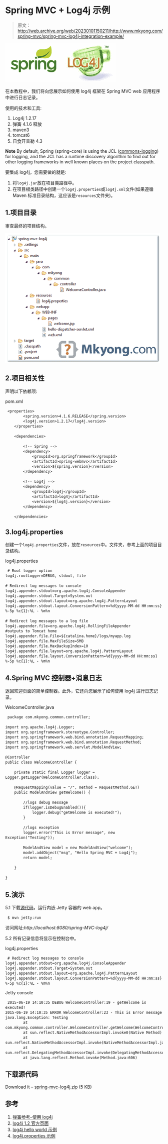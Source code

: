# Spring MVC + Log4j 示例

> 原文：<http://web.archive.org/web/20230101150211/http://www.mkyong.com/spring-mvc/spring-mvc-log4j-integration-example/>

![spring-log4j](img/319cb5d624d7df5b2e5e9d252125d7a6.png)

在本教程中，我们将向您展示如何使用 log4j 框架在 Spring MVC web 应用程序中进行日志记录。

使用的技术和工具:

1.  Log4j 1.2.17
2.  弹簧 4.1.6 释放
3.  maven3
4.  tomcat6
5.  日食开普勒 4.3

**Note**
By default, Spring (spring-core) is using the JCL ([commons-logging](http://web.archive.org/web/20221002193422/https://commons.apache.org/proper/commons-logging/)) for logging, and the JCL has a runtime discovery algorithm to find out for other logging frameworks in well known places on the project classpath.

要集成 log4j，您需要做的就是:

1.  将`log4j.jar`放在项目类路径中。
2.  在项目根类路径中创建一个`log4j.properties`或`log4j.xml`文件(如果遵循 Maven 标准目录结构，这应该是`resources`文件夹)。

## 1.项目目录

审查最终的项目结构。

![spring-mvc-log4j](img/b13173444006e77d0d3910cb59eafca3.png)

## 2.项目相关性

声明以下依赖项:

pom.xml

```
 <properties>
		<spring.version>4.1.6.RELEASE</spring.version>
		<log4j.version>1.2.17</log4j.version>
	</properties>

	<dependencies>

		<!-- Spring -->
		<dependency>
			<groupId>org.springframework</groupId>
			<artifactId>spring-webmvc</artifactId>
			<version>${spring.version}</version>
		</dependency>

		<!-- Log4j -->
		<dependency>
			<groupId>log4j</groupId>
			<artifactId>log4j</artifactId>
			<version>${log4j.version}</version>
		</dependency>

	</dependencies> 
```

## 3.log4j.properties

创建一个`log4j.properties`文件，放在`resources`中。文件夹，参考上面的项目目录结构。

log4j.properties

```
 # Root logger option
log4j.rootLogger=DEBUG, stdout, file

# Redirect log messages to console
log4j.appender.stdout=org.apache.log4j.ConsoleAppender
log4j.appender.stdout.Target=System.out
log4j.appender.stdout.layout=org.apache.log4j.PatternLayout
log4j.appender.stdout.layout.ConversionPattern=%d{yyyy-MM-dd HH:mm:ss} %-5p %c{1}:%L - %m%n

# Redirect log messages to a log file
log4j.appender.file=org.apache.log4j.RollingFileAppender
#outputs to Tomcat home
log4j.appender.file.File=${catalina.home}/logs/myapp.log
log4j.appender.file.MaxFileSize=5MB
log4j.appender.file.MaxBackupIndex=10
log4j.appender.file.layout=org.apache.log4j.PatternLayout
log4j.appender.file.layout.ConversionPattern=%d{yyyy-MM-dd HH:mm:ss} %-5p %c{1}:%L - %m%n 
```

## 4.Spring MVC 控制器+消息日志

返回欢迎页面的简单控制器。此外，它还向您展示了如何使用 log4j 进行日志记录。

WelcomeController.java

```
 package com.mkyong.common.controller;

import org.apache.log4j.Logger;
import org.springframework.stereotype.Controller;
import org.springframework.web.bind.annotation.RequestMapping;
import org.springframework.web.bind.annotation.RequestMethod;
import org.springframework.web.servlet.ModelAndView;

@Controller
public class WelcomeController {

	private static final Logger logger = Logger.getLogger(WelcomeController.class);

	@RequestMapping(value = "/", method = RequestMethod.GET)
	public ModelAndView getWelcome() {

		//logs debug message
		if(logger.isDebugEnabled()){
			logger.debug("getWelcome is executed!");
		}

		//logs exception
		logger.error("This is Error message", new Exception("Testing"));

		ModelAndView model = new ModelAndView("welcome");
		model.addObject("msg", "Hello Spring MVC + Log4j");
		return model;

	}

} 
```

## 5.演示

5.1 下载[源代码](#download)，运行内嵌 Jetty 容器的 web app。

```
 $ mvn jetty:run 
```

访问网址:*http://localhost:8080/spring-MVC-log4j/*

5.2 所有记录信息将显示在控制台中。

log4j.properties

```
 # Redirect log messages to console
log4j.appender.stdout=org.apache.log4j.ConsoleAppender
log4j.appender.stdout.Target=System.out
log4j.appender.stdout.layout=org.apache.log4j.PatternLayout
log4j.appender.stdout.layout.ConversionPattern=%d{yyyy-MM-dd HH:mm:ss} %-5p %c{1}:%L - %m%n 
```

Jetty console

```
 2015-06-19 14:10:35 DEBUG WelcomeController:19 - getWelcome is executed!
2015-06-19 14:10:35 ERROR WelcomeController:23 - This is Error message
java.lang.Exception: Testing
        at com.mkyong.common.controller.WelcomeController.getWelcome(WelcomeController.java:23)
        at sun.reflect.NativeMethodAccessorImpl.invoke0(Native Method)
        at sun.reflect.NativeMethodAccessorImpl.invoke(NativeMethodAccessorImpl.java:57)
        at sun.reflect.DelegatingMethodAccessorImpl.invoke(DelegatingMethodAccessorImpl.java:43)
        at java.lang.reflect.Method.invoke(Method.java:606) 
```

## 下载源代码

Download it – [spring-mvc-log4j.zip](http://web.archive.org/web/20221002193422/http://www.mkyong.com/wp-content/uploads/2010/07/spring-mvc-log4j.zip) (5 KB)

## 参考

1.  [弹簧参考–使用 log4j](http://web.archive.org/web/20221002193422/https://docs.spring.io/spring/docs/4.1.x/spring-framework-reference/html/overview.html#overview-logging)
2.  [log4j 1.2 官方页面](http://web.archive.org/web/20221002193422/https://logging.apache.org/log4j/1.2/)
3.  [log4j hello world 示例](http://web.archive.org/web/20221002193422/http://www.mkyong.com/logging/log4j-hello-world-example/)
4.  [log4j.properties 示例](http://web.archive.org/web/20221002193422/http://www.mkyong.com/logging/log4j-log4j-properties-examples/)

<input type="hidden" id="mkyong-current-postId" value="6501">